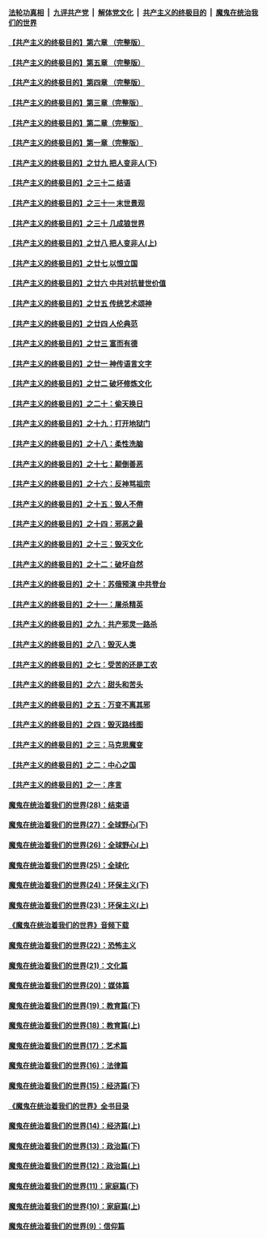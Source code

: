 ####  [法轮功真相](../../../../basic/blob/master/README.md?t=04170830) &nbsp;|&nbsp; [九评共产党](../../../../9ping.md/blob/master/README.md?t=04170830) &nbsp;|&nbsp; [解体党文化](../../../../jtdwh.md/blob/master/README.md?t=04170830)  &nbsp;|&nbsp; [共产主义的终极目的](../../../../gczydzjmd.md/blob/master/README.md?t=04170830) &nbsp;|&nbsp; [魔鬼在统治我们的世界](../../../../mgztzwmdsj.md/blob/master/README.md?t=04170830) 

#### [【共产主义的终极目的】第六章 （完整版）](../pages/nsc422/n11428913.md?t=04170830) 

#### [【共产主义的终极目的】第五章 （完整版）](../pages/nsc422/n11428912.md?t=04170830) 

#### [【共产主义的终极目的】第四章 （完整版）](../pages/nsc422/n11428907.md?t=04170830) 

#### [【共产主义的终极目的】第三章（完整版）](../pages/nsc422/n11428848.md?t=04170830) 

#### [【共产主义的终极目的】第二章（完整版）](../pages/nsc422/n11428831.md?t=04170830) 

#### [【共产主义的终极目的】第一章（完整版）](../pages/nsc422/n11417651.md?t=04170830) 

#### [【共产主义的终极目的】之廿九 把人变非人(下)](../pages/nsc422/n11344140.md?t=04170830) 

#### [【共产主义的终极目的】之三十二 结语](../pages/nsc422/n11360535.md?t=04170830) 

#### [【共产主义的终极目的】之三十一 末世景观](../pages/nsc422/n11351129.md?t=04170830) 

#### [【共产主义的终极目的】之三十 几成狼世界](../pages/nsc422/n11348280.md?t=04170830) 

#### [【共产主义的终极目的】之廿八 把人变非人(上)](../pages/nsc422/n11340492.md?t=04170830) 

#### [【共产主义的终极目的】之廿七 以恨立国](../pages/nsc422/n11336944.md?t=04170830) 

#### [【共产主义的终极目的】之廿六 中共对抗普世价值](../pages/nsc422/n11324785.md?t=04170830) 

#### [【共产主义的终极目的】之廿五 传统艺术颂神](../pages/nsc422/n11296396.md?t=04170830) 

#### [【共产主义的终极目的】之廿四 人伦典范](../pages/nsc422/n11296397.md?t=04170830) 

#### [【共产主义的终极目的】之廿三 富而有德](../pages/nsc422/n11283598.md?t=04170830) 

#### [【共产主义的终极目的】之廿一 神传语言文字](../pages/nsc422/n11263265.md?t=04170830) 

#### [【共产主义的终极目的】之廿二 破坏修炼文化](../pages/nsc422/n11245728.md?t=04170830) 

#### [【共产主义的终极目的】之二十：偷天换日](../pages/nsc422/n11238846.md?t=04170830) 

#### [【共产主义的终极目的】之十九：打开地狱门](../pages/nsc422/n11206376.md?t=04170830) 

#### [【共产主义的终极目的】之十八：柔性洗脑](../pages/nsc422/n11199994.md?t=04170830) 

#### [【共产主义的终极目的】之十七：颠倒善恶](../pages/nsc422/n11179782.md?t=04170830) 

#### [【共产主义的终极目的】之十六：反神骂祖宗](../pages/nsc422/n11166798.md?t=04170830) 

#### [【共产主义的终极目的】之十五：毁人不倦](../pages/nsc422/n11166792.md?t=04170830) 

#### [【共产主义的终极目的】之十四：邪恶之最](../pages/nsc422/n11150249.md?t=04170830) 

#### [【共产主义的终极目的】之十三：毁灭文化](../pages/nsc422/n11135227.md?t=04170830) 

#### [【共产主义的终极目的】之十二：破坏自然](../pages/nsc422/n11135214.md?t=04170830) 

#### [【共产主义的终极目的】之十：苏俄预演 中共登台](../pages/nsc422/n11118424.md?t=04170830) 

#### [【共产主义的终极目的】之十一：屠杀精英](../pages/nsc422/n11118442.md?t=04170830) 

#### [【共产主义的终极目的】之九：共产邪灵一路杀](../pages/nsc422/n11114139.md?t=04170830) 

#### [【共产主义的终极目的】之八：毁灭人类](../pages/nsc422/n11108503.md?t=04170830) 

#### [【共产主义的终极目的】之七：受苦的还是工农](../pages/nsc422/n11101809.md?t=04170830) 

#### [【共产主义的终极目的】之六：甜头和苦头](../pages/nsc422/n11096971.md?t=04170830) 

#### [【共产主义的终极目的】之五：万变不离其邪](../pages/nsc422/n11091285.md?t=04170830) 

#### [【共产主义的终极目的】之四：毁灭路线图](../pages/nsc422/n11086284.md?t=04170830) 

#### [【共产主义的终极目的】之三：马克思魔变](../pages/nsc422/n11061941.md?t=04170830) 

#### [【共产主义的终极目的】之二：中心之国](../pages/nsc422/n11047728.md?t=04170830) 

#### [【共产主义的终极目的】之一：序言](../pages/nsc422/n11086077.md?t=04170830) 

#### [魔鬼在统治着我们的世界(28)：结束语](../pages/nsc422/n10936246.md?t=04170830) 

#### [魔鬼在统治着我们的世界(27)：全球野心(下)](../pages/nsc422/n10928319.md?t=04170830) 

#### [魔鬼在统治着我们的世界(26)：全球野心(上)](../pages/nsc422/n10900318.md?t=04170830) 

#### [魔鬼在统治着我们的世界(25)：全球化](../pages/nsc422/n10788205.md?t=04170830) 

#### [魔鬼在统治着我们的世界(24)：环保主义(下)](../pages/nsc422/n10695307.md?t=04170830) 

#### [魔鬼在统治着我们的世界(23)：环保主义(上)](../pages/nsc422/n10688613.md?t=04170830) 

#### [《魔鬼在统治着我们的世界》音频下载](../pages/nsc422/n10635553.md?t=04170830) 

#### [魔鬼在统治着我们的世界(22)：恐怖主义](../pages/nsc422/n10614727.md?t=04170830) 

#### [魔鬼在统治着我们的世界(21)：文化篇](../pages/nsc422/n10597706.md?t=04170830) 

#### [魔鬼在统治着我们的世界(20)：媒体篇](../pages/nsc422/n10586579.md?t=04170830) 

#### [魔鬼在统治着我们的世界(19)：教育篇(下)](../pages/nsc422/n10564808.md?t=04170830) 

#### [魔鬼在统治着我们的世界(18)：教育篇(上)](../pages/nsc422/n10526970.md?t=04170830) 

#### [魔鬼在统治着我们的世界(17)：艺术篇](../pages/nsc422/n10499093.md?t=04170830) 

#### [魔鬼在统治着我们的世界(16)：法律篇](../pages/nsc422/n10485969.md?t=04170830) 

#### [魔鬼在统治着我们的世界(15)：经济篇(下)](../pages/nsc422/n10469975.md?t=04170830) 

#### [《魔鬼在统治着我们的世界》全书目录](../pages/nsc422/n10464261.md?t=04170830) 

#### [魔鬼在统治着我们的世界(14)：经济篇(上)](../pages/nsc422/n10457370.md?t=04170830) 

#### [魔鬼在统治着我们的世界(13)：政治篇(下)](../pages/nsc422/n10448270.md?t=04170830) 

#### [魔鬼在统治着我们的世界(12)：政治篇(上)](../pages/nsc422/n10444576.md?t=04170830) 

#### [魔鬼在统治着我们的世界(11)：家庭篇(下)](../pages/nsc422/n10440961.md?t=04170830) 

#### [魔鬼在统治着我们的世界(10)：家庭篇(上)](../pages/nsc422/n10435448.md?t=04170830) 

#### [魔鬼在统治着我们的世界(9)：信仰篇](../pages/nsc422/n10432159.md?t=04170830) 

